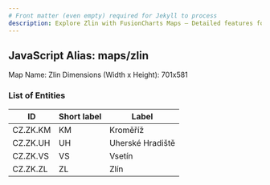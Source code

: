 ```yaml
---
# Front matter (even empty) required for Jekyll to process
description: Explore Zlin with FusionCharts Maps – Detailed features for seamless integration. Try now & enhance your data visualization today! 
---
```


## JavaScript Alias: maps/zlin

Map Name: Zlin
Dimensions (Width x Height): 701x581





### List of Entities

ID | Short label | Label
---|---|---|
CZ.ZK.KM|KM|Kroměříž
CZ.ZK.UH|UH|Uherské Hradiště
CZ.ZK.VS|VS|Vsetín
CZ.ZK.ZL|ZL|Zlín

